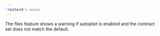 ```yaml
---
'renterd': minor
---
```


The files feature shows a warning if autopilot is enabled and the contract set does not match the default.
